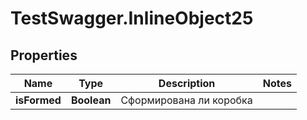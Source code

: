 # TestSwagger.InlineObject25

## Properties

Name | Type | Description | Notes
------------ | ------------- | ------------- | -------------
**isFormed** | **Boolean** | Сформирована ли коробка | 


